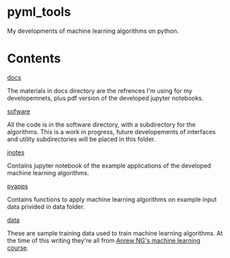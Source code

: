 # pyml_tools
My developments of machine learning algorithms on python. 
# Contents

[docs](https://github.com/zsamadi/pyml_tools/tree/main/docs)

The materials in docs directory are the refrences I'm using for my developemnets, plus pdf version of the developed jupyter notebooks. 

[sofware](https://github.com/zsamadi/pyml_tools/tree/main/software)

All the code is in the software directory, with a subdirectory for the algorithms. This is a work in progress, future developements of interfaces and utility subdirectories will be placed in this folder.  

[jnotes](https://github.com/zsamadi/pyml_tools/tree/main/jnotes)

Contains jupyter notebook of the example applications of the developed machine learning algorithms. 

[pyapps](https://github.com/zsamadi/pyml_tools/tree/main/pyapps)

Contains functions to apply machine learning algorithms on example input data privided in data folder. 

[data](https://github.com/zsamadi/pyml_tools/tree/main/data)

These are sample training data used to train machine learning algorithms. At the time of this writing they're all from [Anrew NG's machine learning course](https://www.coursera.org/learn/machine-learning). 

